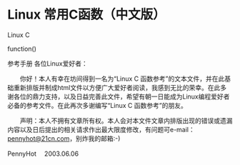 Linux 常用C函数（中文版）
======

Linux C

function()

参考手册
各位Linux爱好者：

　　你好！本人有幸在坊间得到一名为“Linux C 函数参考”的文本文件，并在此基础重新排版并制成html文件以方便广大爱好者阅读，我感到无比的荣幸。在此多谢各位的鼎力支持，以及日益完善此文件，希望有朝一日能成为Linux编程爱好者必备的参考文件。在此再次多谢编写“Linux C 函数参考”的朋友。

　　声明：本人不拥有文章所有权。本人会对本文件文章内排版出现的错误或遗漏内容以及日后提出的相关请求作出最大限度修改，有问题可e-mail：pennyhot@21cn.com，别炸我的邮箱:-)

PennyHot　
2003.06.06